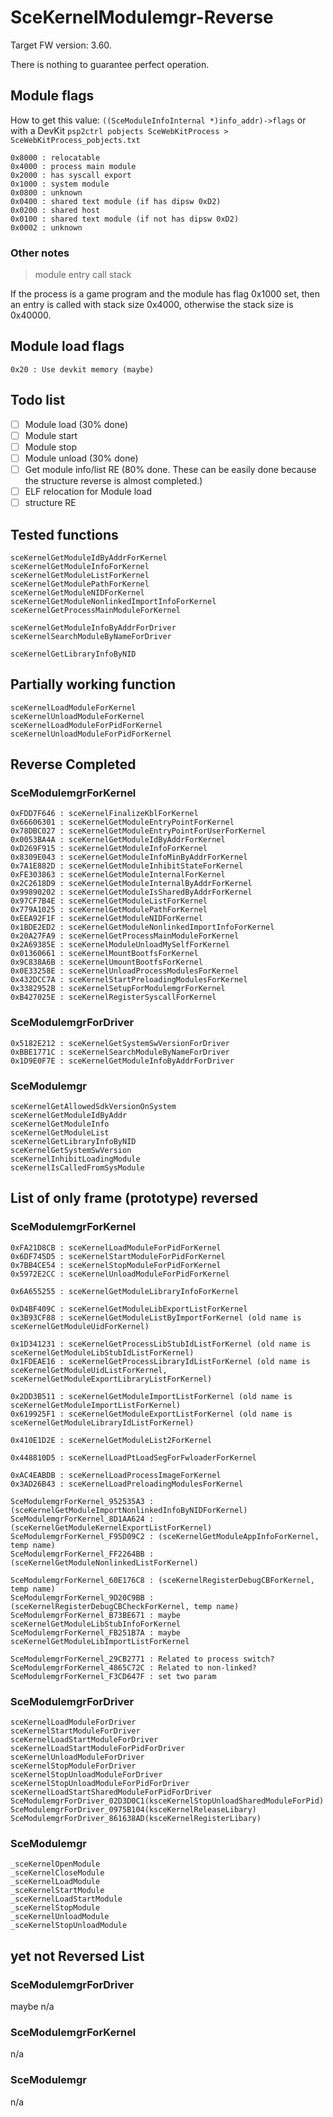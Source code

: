 # SceKernelModulemgr-Reverse

Target FW version: 3.60.

There is nothing to guarantee perfect operation.

## Module flags

How to get this value: `((SceModuleInfoInternal *)info_addr)->flags` or with a DevKit `psp2ctrl pobjects SceWebKitProcess > SceWebKitProcess_pobjects.txt`

```
0x8000 : relocatable
0x4000 : process main module
0x2000 : has syscall export
0x1000 : system module
0x0800 : unknown
0x0400 : shared text module (if has dipsw 0xD2)
0x0200 : shared host
0x0100 : shared text module (if not has dipsw 0xD2)
0x0002 : unknown
```

### Other notes

> module entry call stack

If the process is a game program and the module has flag 0x1000 set, then an entry is called with stack size 0x4000, otherwise the stack size is 0x40000.

## Module load flags

```
0x20 : Use devkit memory (maybe)
```

## Todo list

* [ ] Module load (30% done)
* [ ] Module start
* [ ] Module stop
* [ ] Module unload (30% done)
* [ ] Get module info/list RE (80% done. These can be easily done because the structure reverse is almost completed.)
* [ ] ELF relocation for Module load
* [ ] structure RE

## Tested functions

```
sceKernelGetModuleIdByAddrForKernel
sceKernelGetModuleInfoForKernel
sceKernelGetModuleListForKernel
sceKernelGetModulePathForKernel
sceKernelGetModuleNIDForKernel
sceKernelGetModuleNonlinkedImportInfoForKernel
sceKernelGetProcessMainModuleForKernel

sceKernelGetModuleInfoByAddrForDriver
sceKernelSearchModuleByNameForDriver

sceKernelGetLibraryInfoByNID
```

## Partially working function

```
sceKernelLoadModuleForKernel
sceKernelUnloadModuleForKernel
sceKernelLoadModuleForPidForKernel
sceKernelUnloadModuleForPidForKernel
```

## Reverse Completed

### SceModulemgrForKernel

```
0xFDD7F646 : sceKernelFinalizeKblForKernel
0x66606301 : sceKernelGetModuleEntryPointForKernel
0x78DBC027 : sceKernelGetModuleEntryPointForUserForKernel
0x0053BA4A : sceKernelGetModuleIdByAddrForKernel
0xD269F915 : sceKernelGetModuleInfoForKernel
0x8309E043 : sceKernelGetModuleInfoMinByAddrForKernel
0x7A1E882D : sceKernelGetModuleInhibitStateForKernel
0xFE303863 : sceKernelGetModuleInternalForKernel
0x2C2618D9 : sceKernelGetModuleInternalByAddrForKernel
0x99890202 : sceKernelGetModuleIsSharedByAddrForKernel
0x97CF7B4E : sceKernelGetModuleListForKernel
0x779A1025 : sceKernelGetModulePathForKernel
0xEEA92F1F : sceKernelGetModuleNIDForKernel
0x1BDE2ED2 : sceKernelGetModuleNonlinkedImportInfoForKernel
0x20A27FA9 : sceKernelGetProcessMainModuleForKernel
0x2A69385E : sceKernelModuleUnloadMySelfForKernel
0x01360661 : sceKernelMountBootfsForKernel
0x9C838A6B : sceKernelUmountBootfsForKernel
0x0E33258E : sceKernelUnloadProcessModulesForKernel
0x432DCC7A : sceKernelStartPreloadingModulesForKernel
0x3382952B : sceKernelSetupForModulemgrForKernel
0xB427025E : sceKernelRegisterSyscallForKernel
```

### SceModulemgrForDriver

```
0x5182E212 : sceKernelGetSystemSwVersionForDriver
0xBBE1771C : sceKernelSearchModuleByNameForDriver
0x1D9E0F7E : sceKernelGetModuleInfoByAddrForDriver
```

### SceModulemgr

```
sceKernelGetAllowedSdkVersionOnSystem
sceKernelGetModuleIdByAddr
sceKernelGetModuleInfo
sceKernelGetModuleList
sceKernelGetLibraryInfoByNID
sceKernelGetSystemSwVersion
sceKernelInhibitLoadingModule
sceKernelIsCalledFromSysModule
```

## List of only frame (prototype) reversed

### SceModulemgrForKernel

```
0xFA21D8CB : sceKernelLoadModuleForPidForKernel
0x6DF745D5 : sceKernelStartModuleForPidForKernel
0x7BB4CE54 : sceKernelStopModuleForPidForKernel
0x5972E2CC : sceKernelUnloadModuleForPidForKernel

0x6A655255 : sceKernelGetModuleLibraryInfoForKernel

0xD4BF409C : sceKernelGetModuleLibExportListForKernel
0x3B93CF88 : sceKernelGetModuleListByImportForKernel (old name is sceKernelGetModuleUidForKernel)

0x1D341231 : sceKernelGetProcessLibStubIdListForKernel (old name is sceKernelGetModuleLibStubIdListForKernel)
0x1FDEAE16 : sceKernelGetProcessLibraryIdListForKernel (old name is sceKernelGetModuleUidListForKernel, sceKernelGetModuleExportLibraryListForKernel)

0x2DD3B511 : sceKernelGetModuleImportListForKernel (old name is sceKernelGetModuleImportListForKernel)
0x619925F1 : sceKernelGetModuleExportListForKernel (old name is sceKernelGetModuleLibraryIdListForKernel)

0x410E1D2E : sceKernelGetModuleList2ForKernel

0x448810D5 : sceKernelLoadPtLoadSegForFwloaderForKernel

0xAC4EABDB : sceKernelLoadProcessImageForKernel
0x3AD26B43 : sceKernelLoadPreloadingModulesForKernel

SceModulemgrForKernel_952535A3 : (sceKernelGetModuleImportNonlinkedInfoByNIDForKernel)
SceModulemgrForKernel_8D1AA624 : (sceKernelGetModuleKernelExportListForKernel)
SceModulemgrForKernel_F95D09C2 : (sceKernelGetModuleAppInfoForKernel, temp name)
SceModulemgrForKernel_FF2264BB : (sceKernelGetModuleNonlinkedListForKernel)

SceModulemgrForKernel_60E176C8 : (sceKernelRegisterDebugCBForKernel, temp name)
SceModulemgrForKernel_9D20C9BB : (sceKernelRegisterDebugCBCheckForKernel, temp name)
SceModulemgrForKernel_B73BE671 : maybe sceKernelGetModuleLibStubInfoForKernel
SceModulemgrForKernel_FB251B7A : maybe sceKernelGetModuleLibImportListForKernel

SceModulemgrForKernel_29CB2771 : Related to process switch?
SceModulemgrForKernel_4865C72C : Related to non-linked?
SceModulemgrForKernel_F3CD647F : set two param
```

### SceModulemgrForDriver

```
sceKernelLoadModuleForDriver
sceKernelStartModuleForDriver
sceKernelLoadStartModuleForDriver
sceKernelLoadStartModuleForPidForDriver
sceKernelUnloadModuleForDriver
sceKernelStopModuleForDriver
sceKernelStopUnloadModuleForDriver
sceKernelStopUnloadModuleForPidForDriver
sceKernelLoadStartSharedModuleForPidForDriver
SceModulemgrForDriver_02D3D0C1(ksceKernelStopUnloadSharedModuleForPid)
SceModulemgrForDriver_0975B104(ksceKernelReleaseLibary)
SceModulemgrForDriver_861638AD(ksceKernelRegisterLibary)
```

### SceModulemgr

```
_sceKernelOpenModule
_sceKernelCloseModule
_sceKernelLoadModule
_sceKernelStartModule
_sceKernelLoadStartModule
_sceKernelStopModule
_sceKernelUnloadModule
_sceKernelStopUnloadModule
```

## yet not Reversed List

### SceModulemgrForDriver

maybe n/a

### SceModulemgrForKernel

n/a

### SceModulemgr

n/a


